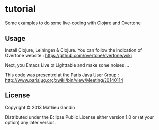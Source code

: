 # tutorial

Some examples to do some live-coding with Clojure and Overtone

## Usage

Install Clojure, Leiningen & Clojure. You can follow the indication of Overtone website : https://github.com/overtone/overtone/wiki

Next, you Emacs Live or Lighttable and make some noises ...

This code was presented at the Paris Java User Group : http://www.parisjug.org/xwiki/bin/view/Meeting/20140114

## License

Copyright © 2013 Mathieu Gandin

Distributed under the Eclipse Public License either version 1.0 or (at
your option) any later version.

